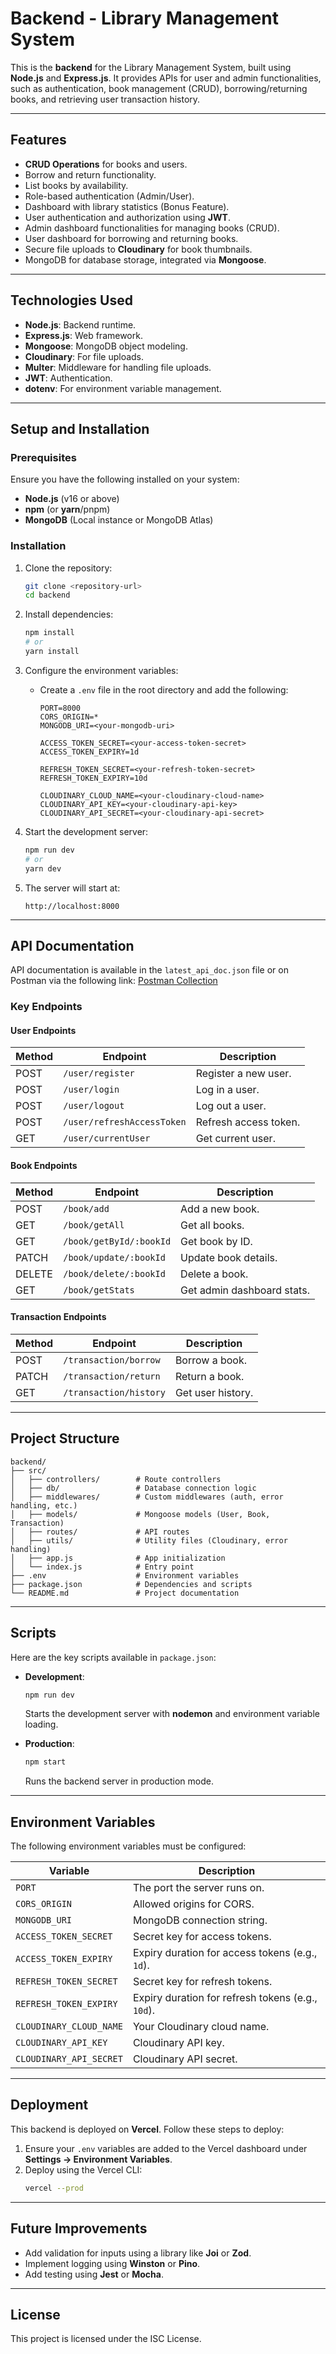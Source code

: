 # Backend - Library Management System

This is the **backend** for the Library Management System, built using **Node.js** and **Express.js**. It provides APIs for user and admin functionalities, such as authentication, book management (CRUD), borrowing/returning books, and retrieving user transaction history.

---

## Features
- **CRUD Operations** for books and users.
- Borrow and return functionality.
- List books by availability.
- Role-based authentication (Admin/User).
- Dashboard with library statistics (Bonus Feature).
- User authentication and authorization using **JWT**.
- Admin dashboard functionalities for managing books (CRUD).
- User dashboard for borrowing and returning books.
- Secure file uploads to **Cloudinary** for book thumbnails.
- MongoDB for database storage, integrated via **Mongoose**.

---

## Technologies Used
- **Node.js**: Backend runtime.
- **Express.js**: Web framework.
- **Mongoose**: MongoDB object modeling.
- **Cloudinary**: For file uploads.
- **Multer**: Middleware for handling file uploads.
- **JWT**: Authentication.
- **dotenv**: For environment variable management.

---

## Setup and Installation

### Prerequisites
Ensure you have the following installed on your system:
- **Node.js** (v16 or above)
- **npm** (or **yarn**/pnpm)
- **MongoDB** (Local instance or MongoDB Atlas)

### Installation
1. Clone the repository:
   ```bash
   git clone <repository-url>
   cd backend
   ```

2. Install dependencies:
   ```bash
   npm install
   # or
   yarn install
   ```

3. Configure the environment variables:
   - Create a `.env` file in the root directory and add the following:
     ```env
     PORT=8000
     CORS_ORIGIN=*
     MONGODB_URI=<your-mongodb-uri>

     ACCESS_TOKEN_SECRET=<your-access-token-secret>
     ACCESS_TOKEN_EXPIRY=1d

     REFRESH_TOKEN_SECRET=<your-refresh-token-secret>
     REFRESH_TOKEN_EXPIRY=10d

     CLOUDINARY_CLOUD_NAME=<your-cloudinary-cloud-name>
     CLOUDINARY_API_KEY=<your-cloudinary-api-key>
     CLOUDINARY_API_SECRET=<your-cloudinary-api-secret>
     ```

4. Start the development server:
   ```bash
   npm run dev
   # or
   yarn dev
   ```

5. The server will start at:
   ```
   http://localhost:8000
   ```

---

## API Documentation

API documentation is available in the `latest_api_doc.json` file or on Postman via the following link:
[Postman Collection](https://assignment-for-reunion.postman.co/workspace/Testing~aaf2b6b1-3c13-4577-8668-62cf66db8a32/collection/32695735-b18f4bb8-7fbf-46d9-81df-25d6bdf973cd?action=share&source=collection_link&creator=32695735)

### Key Endpoints

#### **User Endpoints**
| Method | Endpoint                    | Description          |
|--------|-----------------------------|----------------------|
| POST   | `/user/register`            | Register a new user. |
| POST   | `/user/login`               | Log in a user.       |
| POST   | `/user/logout`              | Log out a user.      |
| POST   | `/user/refreshAccessToken`  | Refresh access token.|
| GET    | `/user/currentUser`         | Get current user.    |

#### **Book Endpoints**
| Method | Endpoint                    | Description          |
|--------|-----------------------------|----------------------|
| POST   | `/book/add`                 | Add a new book.      |
| GET    | `/book/getAll`              | Get all books.       |
| GET    | `/book/getById/:bookId`     | Get book by ID.      |
| PATCH  | `/book/update/:bookId`      | Update book details. |
| DELETE | `/book/delete/:bookId`      | Delete a book.       |
| GET    | `/book/getStats`            | Get admin dashboard stats. |

#### **Transaction Endpoints**
| Method | Endpoint                    | Description          |
|--------|-----------------------------|----------------------|
| POST   | `/transaction/borrow`       | Borrow a book.       |
| PATCH  | `/transaction/return`       | Return a book.       |
| GET    | `/transaction/history`      | Get user history.    |

---

## Project Structure
```
backend/
├── src/
│   ├── controllers/        # Route controllers
│   ├── db/                 # Database connection logic
│   ├── middlewares/        # Custom middlewares (auth, error handling, etc.)
│   ├── models/             # Mongoose models (User, Book, Transaction)
│   ├── routes/             # API routes
│   ├── utils/              # Utility files (Cloudinary, error handling)
│   ├── app.js              # App initialization
│   └── index.js            # Entry point
├── .env                    # Environment variables
├── package.json            # Dependencies and scripts
└── README.md               # Project documentation
```

---

## Scripts
Here are the key scripts available in `package.json`:

- **Development**:
  ```bash
  npm run dev
  ```
  Starts the development server with **nodemon** and environment variable loading.

- **Production**:
  ```bash
  npm start
  ```
  Runs the backend server in production mode.

---

## Environment Variables
The following environment variables must be configured:

| Variable               | Description                                   |
|------------------------|-----------------------------------------------|
| `PORT`                | The port the server runs on.                 |
| `CORS_ORIGIN`         | Allowed origins for CORS.                    |
| `MONGODB_URI`         | MongoDB connection string.                   |
| `ACCESS_TOKEN_SECRET` | Secret key for access tokens.                |
| `ACCESS_TOKEN_EXPIRY` | Expiry duration for access tokens (e.g., `1d`).|
| `REFRESH_TOKEN_SECRET`| Secret key for refresh tokens.               |
| `REFRESH_TOKEN_EXPIRY`| Expiry duration for refresh tokens (e.g., `10d`).|
| `CLOUDINARY_CLOUD_NAME`| Your Cloudinary cloud name.                  |
| `CLOUDINARY_API_KEY`  | Cloudinary API key.                          |
| `CLOUDINARY_API_SECRET`| Cloudinary API secret.                       |

---

## Deployment
This backend is deployed on **Vercel**. Follow these steps to deploy:

1. Ensure your `.env` variables are added to the Vercel dashboard under **Settings → Environment Variables**.
2. Deploy using the Vercel CLI:
   ```bash
   vercel --prod
   ```

---

## Future Improvements
- Add validation for inputs using a library like **Joi** or **Zod**.
- Implement logging using **Winston** or **Pino**.
- Add testing using **Jest** or **Mocha**.

---

## License
This project is licensed under the ISC License.

